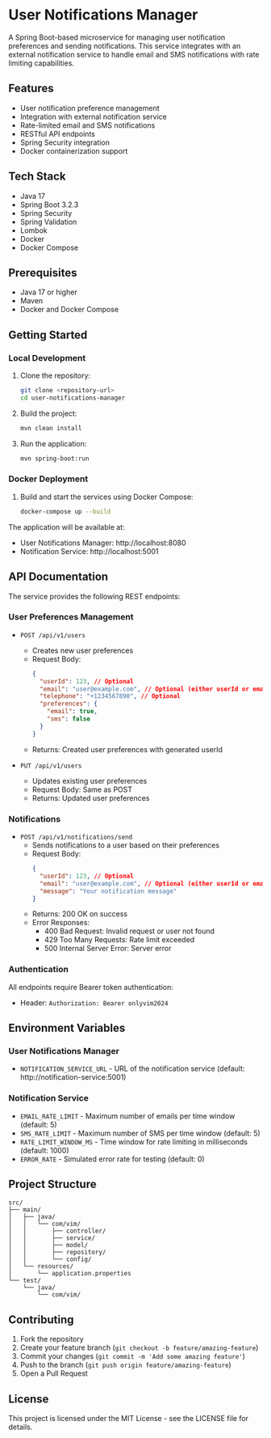 # User Notifications Manager

A Spring Boot-based microservice for managing user notification preferences and sending notifications. This service integrates with an external notification service to handle email and SMS notifications with rate limiting capabilities.

## Features

- User notification preference management
- Integration with external notification service
- Rate-limited email and SMS notifications
- RESTful API endpoints
- Spring Security integration
- Docker containerization support

## Tech Stack

- Java 17
- Spring Boot 3.2.3
- Spring Security
- Spring Validation
- Lombok
- Docker
- Docker Compose

## Prerequisites

- Java 17 or higher
- Maven
- Docker and Docker Compose

## Getting Started

### Local Development

1. Clone the repository:

   ```bash
   git clone <repository-url>
   cd user-notifications-manager
   ```

2. Build the project:

   ```bash
   mvn clean install
   ```

3. Run the application:
   ```bash
   mvn spring-boot:run
   ```

### Docker Deployment

1. Build and start the services using Docker Compose:
   ```bash
   docker-compose up --build
   ```

The application will be available at:

- User Notifications Manager: http://localhost:8080
- Notification Service: http://localhost:5001

## API Documentation

The service provides the following REST endpoints:

### User Preferences Management

- `POST /api/v1/users`

  - Creates new user preferences
  - Request Body:
    ```json
    {
      "userId": 123, // Optional
      "email": "user@example.com", // Optional (either userId or email is required)
      "telephone": "+1234567890", // Optional
      "preferences": {
        "email": true,
        "sms": false
      }
    }
    ```
  - Returns: Created user preferences with generated userId

- `PUT /api/v1/users`
  - Updates existing user preferences
  - Request Body: Same as POST
  - Returns: Updated user preferences

### Notifications

- `POST /api/v1/notifications/send`
  - Sends notifications to a user based on their preferences
  - Request Body:
    ```json
    {
      "userId": 123, // Optional
      "email": "user@example.com", // Optional (either userId or email is required)
      "message": "Your notification message"
    }
    ```
  - Returns: 200 OK on success
  - Error Responses:
    - 400 Bad Request: Invalid request or user not found
    - 429 Too Many Requests: Rate limit exceeded
    - 500 Internal Server Error: Server error

### Authentication

All endpoints require Bearer token authentication:

- Header: `Authorization: Bearer onlyvim2024`

## Environment Variables

### User Notifications Manager

- `NOTIFICATION_SERVICE_URL` - URL of the notification service (default: http://notification-service:5001)

### Notification Service

- `EMAIL_RATE_LIMIT` - Maximum number of emails per time window (default: 5)
- `SMS_RATE_LIMIT` - Maximum number of SMS per time window (default: 5)
- `RATE_LIMIT_WINDOW_MS` - Time window for rate limiting in milliseconds (default: 1000)
- `ERROR_RATE` - Simulated error rate for testing (default: 0)

## Project Structure

```
src/
├── main/
│   ├── java/
│   │   └── com/vim/
│   │       ├── controller/
│   │       ├── service/
│   │       ├── model/
│   │       ├── repository/
│   │       └── config/
│   └── resources/
│       └── application.properties
└── test/
    └── java/
        └── com/vim/
```

## Contributing

1. Fork the repository
2. Create your feature branch (`git checkout -b feature/amazing-feature`)
3. Commit your changes (`git commit -m 'Add some amazing feature'`)
4. Push to the branch (`git push origin feature/amazing-feature`)
5. Open a Pull Request

## License

This project is licensed under the MIT License - see the LICENSE file for details.
